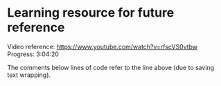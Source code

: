 # Learning resource for future reference

Video reference: https://www.youtube.com/watch?v=rfscVS0vtbw
Progress: 3:04:20

The comments below lines of code refer to the line above (due to saving text wrapping).
